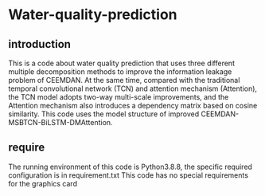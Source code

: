 # Water-quality-prediction
## introduction
This is a code about water quality prediction that uses three different multiple decomposition methods to improve the information leakage problem of CEEMDAN. At the same time, compared with the traditional temporal convolutional network (TCN) and attention mechanism (Attention), the TCN model adopts two-way multi-scale improvements, and the Attention mechanism also introduces a dependency matrix based on cosine similarity. This code uses the model structure of improved CEEMDAN-MSBTCN-BiLSTM-DMAttention.
## require
The running environment of this code is Python3.8.8, the specific required configuration is in requirement.txt
This code has no special requirements for the graphics card

